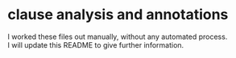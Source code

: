 # clause analysis and annotations

I worked these files out manually, without any automated process.<br />
I will update this README to give further information.